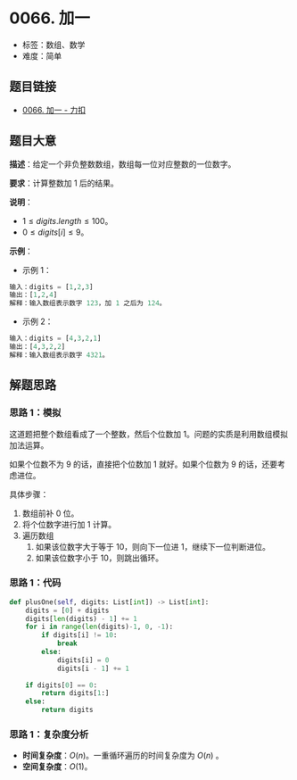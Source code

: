 # 0066. 加一

- 标签：数组、数学
- 难度：简单

## 题目链接

- [0066. 加一 - 力扣](https://leetcode.cn/problems/plus-one/)

## 题目大意

**描述**：给定一个非负整数数组，数组每一位对应整数的一位数字。

**要求**：计算整数加 $1$ 后的结果。

**说明**：

- $1 \le digits.length \le 100$。
- $0 \le digits[i] \le 9$。

**示例**：

- 示例 1：

```python
输入：digits = [1,2,3]
输出：[1,2,4]
解释：输入数组表示数字 123，加 1 之后为 124。
```

- 示例 2：

```python
输入：digits = [4,3,2,1]
输出：[4,3,2,2]
解释：输入数组表示数字 4321。
```

## 解题思路

### 思路 1：模拟

这道题把整个数组看成了一个整数，然后个位数加 $1$。问题的实质是利用数组模拟加法运算。

如果个位数不为 $9$ 的话，直接把个位数加 $1$ 就好。如果个位数为 $9$ 的话，还要考虑进位。

具体步骤：

1. 数组前补 $0$ 位。
2. 将个位数字进行加 $1$ 计算。
3. 遍历数组
   1. 如果该位数字大于等于 $10$，则向下一位进 $1$，继续下一位判断进位。
   2. 如果该位数字小于 $10$，则跳出循环。

### 思路 1：代码

```python
def plusOne(self, digits: List[int]) -> List[int]:
    digits = [0] + digits
    digits[len(digits) - 1] += 1
    for i in range(len(digits)-1, 0, -1):
        if digits[i] != 10:
            break
        else:
            digits[i] = 0
            digits[i - 1] += 1
        
    if digits[0] == 0:
        return digits[1:] 
    else:
        return digits
```

### 思路 1：复杂度分析

- **时间复杂度**：$O(n)$。一重循环遍历的时间复杂度为 $O(n)$ 。
- **空间复杂度**：$O(1)$。